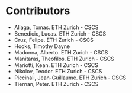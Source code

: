 # Contributors

- Aliaga, Tomas. ETH Zurich - CSCS
- Benedicic, Lucas. ETH Zurich - CSCS
- Cruz, Felipe. ETH Zurich - CSCS
- Hooks, Timothy Dayne
- Madonna, Alberto. ETH Zurich - CSCS
- Manitaras, Theofilos. ETH Zurich - CSCS
- Mariotti, Kean. ETH Zurich - CSCS
- Nikolov, Teodor. ETH Zurich - CSCS
- Piccinali, Jean-Guillaume. ETH Zurich - CSCS
- Tiernan, Peter. ETH Zurich - CSCS
